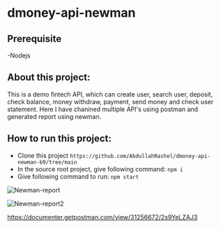 # dmoney-api-newman

## Prerequisite
-Nodejs

## About this project:
This is a demo fintech API, which can create user, search user, deposit, check balance, money withdraw, payment, send money and check user statement. Here I have chanined multiple API's using postman and generated report using newman.

## How to run this project:
- Clone this project
  ``` https://github.com/AbdullahRashel/dmoney-api-newman-b9/tree/main ```
- In the source root project, give following command:
  ``` npm i ```
- Give following command to run:
  ``` npm start ```
  
![Newman-report](https://github.com/AbdullahRashel/dmoney-api-newman-b9/assets/153196738/d77f5ee7-054d-4b8d-ac76-82a09d593956)

![Newman-report2](https://github.com/AbdullahRashel/dmoney-api-newman-b9/assets/153196738/7aebb8aa-dc89-4a45-a5a1-14645dd244b0)

https://documenter.getpostman.com/view/31256672/2s9YeLZAJ3
